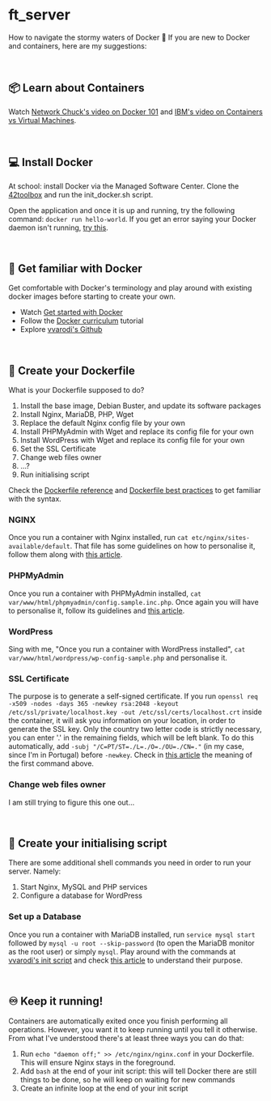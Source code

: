 # ft_server
How to navigate the stormy waters of Docker 🌊
If you are new to Docker and containers, here are my suggestions:

<br />

## 📦 Learn about Containers
Watch [Network Chuck's video on Docker 101](https://www.youtube.com/watch?v=eGz9DS-aIeY) and [IBM's video on Containers vs Virtual Machines](https://www.youtube.com/watch?v=0qotVMX-J5s).

<br />

## 💻 Install Docker
At school: install Docker via the Managed Software Center.
Clone the [42toolbox](https://github.com/alexandregv/42toolbox) and run the init_docker.sh script.

Open the application and once it is up and running, try the following command: ```docker run hello-world```.
If you get an error saying your Docker daemon isn't running, [try this](https://pitman.io/posts/fix-docker-wont-start-error-on-mac-os/).

<br />

## 🐳 Get familiar with Docker
Get comfortable with Docker's terminology and play around with existing docker images before starting to create your own.
* Watch [Get started with Docker](https://docs.docker.com/get-started/)
* Follow the [Docker curriculum](https://docker-curriculum.com/#setting-up-your-computer) tutorial
* Explore [vvarodi's Github](https://github.com/vvarodi/ft_server)

<br />

## 📄 Create your Dockerfile
What is your Dockerfile supposed to do?
1. Install the base image, Debian Buster, and update its software packages
2. Install Nginx, MariaDB, PHP, Wget
3. Replace the default Nginx config file by your own
4. Install PHPMyAdmin with Wget and replace its config file for your own
5. Install WordPress with Wget and replace its config file for your own
6. Set the SSL Certificate
7. Change web files owner
8. ...?
9. Run initialising script

Check the [Dockerfile reference](https://docs.docker.com/engine/reference/builder/) and [Dockerfile best practices](https://docs.docker.com/develop/develop-images/dockerfile_best-practices/) to get familiar with the syntax.

### NGINX
Once you run a container with Nginx installed, run ```cat etc/nginx/sites-available/default```.
That file has some guidelines on how to personalise it, follow them along with [this article](https://forhjy.medium.com/how-to-install-lemp-wordpress-on-debian-buster-by-using-dockerfile-1-75ddf3ede861).

### PHPMyAdmin
Once you run a container with PHPMyAdmin installed, ```cat var/www/html/phpmyadmin/config.sample.inc.php```. Once again you will have to personalise it, follow its guidelines and [this article](https://forhjy.medium.com/42-ft-server-how-to-install-lemp-wordpress-on-debian-buster-by-using-dockerfile-2-4042adb2ab2c).

### WordPress
Sing with me, "Once you run a container with WordPress installed", ```cat var/www/html/wordpress/wp-config-sample.php``` and personalise it.

### SSL Certificate
The purpose is to generate a self-signed certificate.
If you run ```openssl req -x509 -nodes -days 365 -newkey rsa:2048 -keyout /etc/ssl/private/localhost.key -out /etc/ssl/certs/localhost.crt``` inside the container, it will ask you information on your location, in order to generate the SSL key.
Only the country two letter code is strictly necessary, you can enter '.' in the remaining fields, which will be left blank.
To do this automatically, add ```-subj "/C=PT/ST=./L=./O=./OU=./CN=."``` (in my case, since I'm in Portugal) before ```-newkey```.
Check in [this article](https://velog.io/@ljiwoo59/ftserver#wordpress) the meaning of the first command above.

### Change web files owner
I am still trying to figure this one out...

<br />

## 🐚 Create your initialising script
There are some additional shell commands you need in order to run your server. Namely:
1. Start Nginx, MySQL and PHP services
2. Configure a database for WordPress

### Set up a Database
Once you run a container with MariaDB installed, run ```service mysql start``` followed by ```mysql -u root --skip-password``` (to open the MariaDB monitor as the root user) or simply ```mysql```.
Play around with the commands at [vvarodi's init script](https://github.com/vvarodi/ft_server/blob/master/ft_server/srcs/start.sh) and check [this article](https://forhjy.medium.com/42-ft-server-how-to-install-lemp-wordpress-on-debian-buster-by-using-dockerfile-2-4042adb2ab2c) to understand their purpose.

<br />

## ♾ Keep it running!
Containers are automatically exited once you finish performing all operations.
However, you want it to keep running until you tell it otherwise.
From what I've understood there's at least three ways you can do that:
1. Run ```echo "daemon off;" >> /etc/nginx/nginx.conf``` in your Dockerfile. This will ensure Nginx stays in the foreground.
2. Add ```bash``` at the end of your init script: this will tell Docker there are still things to be done, so he will keep on waiting for new commands
3. Create an infinite loop at the end of your init script

